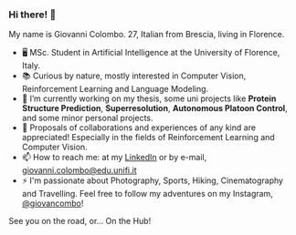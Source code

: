 ### Hi there! 👋

My name is Giovanni Colombo. 27, Italian from Brescia, living in Florence.

- 🖥️ MSc. Student in Artificial Intelligence at the University of Florence, Italy.
- 📚 Curious by nature, mostly interested in Computer Vision, Reinforcement Learning and Language Modeling.
- 🔭 I’m currently working on my thesis, some uni projects like **Protein Structure Prediction**, **Superresolution**, **Autonomous Platoon Control**, and some minor personal projects.
- 🚀 Proposals of collaborations and experiences of any kind are appreciated! Especially in the fields of Reinforcement Learning and Computer Vision.
- 📫 How to reach me: at my [LinkedIn](https://www.linkedin.com/in/datacolombo/) or by e-mail, giovanni.colombo@edu.unifi.it
- ⚡ I'm passionate about Photography, Sports, Hiking, Cinematography and Travelling. Feel free to follow my adventures on my Instagram, [@giovancombo](https://www.instagram.com/giovancombo/)!

See you on the road, or... On the Hub!
